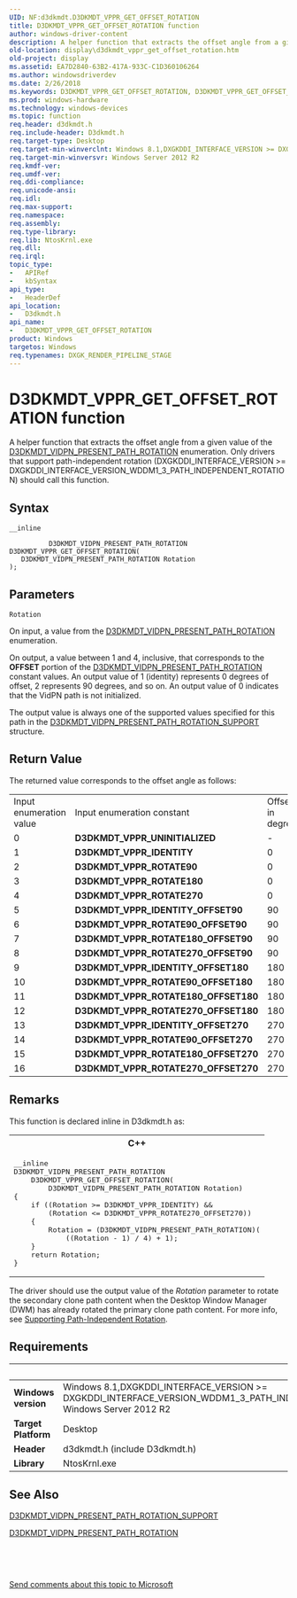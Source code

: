 ```yaml
---
UID: NF:d3dkmdt.D3DKMDT_VPPR_GET_OFFSET_ROTATION
title: D3DKMDT_VPPR_GET_OFFSET_ROTATION function
author: windows-driver-content
description: A helper function that extracts the offset angle from a given value of the D3DKMDT_VIDPN_PRESENT_PATH_ROTATION enumeration.
old-location: display\d3dkmdt_vppr_get_offset_rotation.htm
old-project: display
ms.assetid: EA7D2840-63B2-417A-933C-C1D360106264
ms.author: windowsdriverdev
ms.date: 2/26/2018
ms.keywords: D3DKMDT_VPPR_GET_OFFSET_ROTATION, D3DKMDT_VPPR_GET_OFFSET_ROTATION function [Display Devices], d3dkmdt/D3DKMDT_VPPR_GET_OFFSET_ROTATION, display.d3dkmdt_vppr_get_offset_rotation
ms.prod: windows-hardware
ms.technology: windows-devices
ms.topic: function
req.header: d3dkmdt.h
req.include-header: D3dkmdt.h
req.target-type: Desktop
req.target-min-winverclnt: Windows 8.1,DXGKDDI_INTERFACE_VERSION >= DXGKDDI_INTERFACE_VERSION_WDDM1_3_PATH_INDEPENDENT_ROTATION
req.target-min-winversvr: Windows Server 2012 R2
req.kmdf-ver: 
req.umdf-ver: 
req.ddi-compliance: 
req.unicode-ansi: 
req.idl: 
req.max-support: 
req.namespace: 
req.assembly: 
req.type-library: 
req.lib: NtosKrnl.exe
req.dll: 
req.irql: 
topic_type:
-	APIRef
-	kbSyntax
api_type:
-	HeaderDef
api_location:
-	D3dkmdt.h
api_name:
-	D3DKMDT_VPPR_GET_OFFSET_ROTATION
product: Windows
targetos: Windows
req.typenames: DXGK_RENDER_PIPELINE_STAGE
---
```



# D3DKMDT_VPPR_GET_OFFSET_ROTATION function
A helper function that extracts the offset angle from a given value of the <a href="..\d3dkmdt\ne-d3dkmdt-_d3dkmdt_vidpn_present_path_rotation.md">D3DKMDT_VIDPN_PRESENT_PATH_ROTATION</a> enumeration. Only drivers that support path-independent rotation (DXGKDDI_INTERFACE_VERSION &gt;= DXGKDDI_INTERFACE_VERSION_WDDM1_3_PATH_INDEPENDENT_ROTATION) should call this function.

## Syntax

````
__inline

          D3DKMDT_VIDPN_PRESENT_PATH_ROTATION D3DKMDT_VPPR_GET_OFFSET_ROTATION(
   D3DKMDT_VIDPN_PRESENT_PATH_ROTATION Rotation
);
````

## Parameters

`Rotation`

On input, a value from  the <a href="..\d3dkmdt\ne-d3dkmdt-_d3dkmdt_vidpn_present_path_rotation.md">D3DKMDT_VIDPN_PRESENT_PATH_ROTATION</a> enumeration.

On output, a value between 1 and 4, inclusive, that corresponds to the <b>OFFSET</b> portion of the <a href="..\d3dkmdt\ne-d3dkmdt-_d3dkmdt_vidpn_present_path_rotation.md">D3DKMDT_VIDPN_PRESENT_PATH_ROTATION</a> constant values. An output value of 1 (identity) represents 0 degrees of offset, 2 represents 90 degrees, and so on. An output value of 0 indicates that the VidPN path is not initialized.

The output value is always one of the supported values specified for this path in the <a href="..\d3dkmdt\ns-d3dkmdt-_d3dkmdt_vidpn_present_path_rotation_support.md">D3DKMDT_VIDPN_PRESENT_PATH_ROTATION_SUPPORT</a> structure.


## Return Value

The returned value corresponds to the offset angle as follows:<table>
<tr>
<td>Input enumeration value</td>
<td>Input enumeration constant</td>
<td>Offset in degrees</td>
<td>Output <i>Rotation</i> value</td>
</tr>
<tr>
<td>0</td>
<td><b>D3DKMDT_VPPR_UNINITIALIZED</b></td>
<td>-</td>
<td>0</td>
</tr>
<tr>
<td>1</td>
<td><b>D3DKMDT_VPPR_IDENTITY</b></td>
<td>0</td>
<td>1</td>
</tr>
<tr>
<td>2</td>
<td><b>D3DKMDT_VPPR_ROTATE90</b></td>
<td>0</td>
<td>1</td>
</tr>
<tr>
<td>3</td>
<td><b>D3DKMDT_VPPR_ROTATE180</b></td>
<td>0</td>
<td>1</td>
</tr>
<tr>
<td>4</td>
<td><b>D3DKMDT_VPPR_ROTATE270</b></td>
<td>0</td>
<td>1</td>
</tr>
<tr>
<td>5</td>
<td><b>D3DKMDT_VPPR_IDENTITY_OFFSET90</b></td>
<td>90</td>
<td>2</td>
</tr>
<tr>
<td>6</td>
<td><b>D3DKMDT_VPPR_ROTATE90_OFFSET90</b></td>
<td>90</td>
<td>2</td>
</tr>
<tr>
<td>7</td>
<td><b>D3DKMDT_VPPR_ROTATE180_OFFSET90</b></td>
<td>90</td>
<td>2</td>
</tr>
<tr>
<td>8</td>
<td><b>D3DKMDT_VPPR_ROTATE270_OFFSET90</b></td>
<td>90</td>
<td>2</td>
</tr>
<tr>
<td>9</td>
<td><b>D3DKMDT_VPPR_IDENTITY_OFFSET180</b></td>
<td>180</td>
<td>3</td>
</tr>
<tr>
<td>10</td>
<td><b>D3DKMDT_VPPR_ROTATE90_OFFSET180</b></td>
<td>180</td>
<td>3</td>
</tr>
<tr>
<td>11</td>
<td><b>D3DKMDT_VPPR_ROTATE180_OFFSET180</b></td>
<td>180</td>
<td>3</td>
</tr>
<tr>
<td>12</td>
<td><b>D3DKMDT_VPPR_ROTATE270_OFFSET180</b></td>
<td>180</td>
<td>3</td>
</tr>
<tr>
<td>13</td>
<td><b>D3DKMDT_VPPR_IDENTITY_OFFSET270</b></td>
<td>270</td>
<td>4</td>
</tr>
<tr>
<td>14</td>
<td><b>D3DKMDT_VPPR_ROTATE90_OFFSET270</b></td>
<td>270</td>
<td>4</td>
</tr>
<tr>
<td>15</td>
<td><b>D3DKMDT_VPPR_ROTATE180_OFFSET270</b></td>
<td>270</td>
<td>4</td>
</tr>
<tr>
<td>16</td>
<td><b>D3DKMDT_VPPR_ROTATE270_OFFSET270</b></td>
<td>270</td>
<td>4</td>
</tr>
</table>

## Remarks

This function is declared inline in D3dkmdt.h as:

<div class="code"><span codelanguage="ManagedCPlusPlus"><table>
<tr>
<th>C++</th>
</tr>
<tr>
<td>
<pre>__inline
D3DKMDT_VIDPN_PRESENT_PATH_ROTATION 
    D3DKMDT_VPPR_GET_OFFSET_ROTATION(
        D3DKMDT_VIDPN_PRESENT_PATH_ROTATION Rotation)
{
    if ((Rotation &gt;= D3DKMDT_VPPR_IDENTITY) &amp;&amp;
        (Rotation &lt;= D3DKMDT_VPPR_ROTATE270_OFFSET270))
    {
        Rotation = (D3DKMDT_VIDPN_PRESENT_PATH_ROTATION)(
            ((Rotation - 1) / 4) + 1);
    }
    return Rotation;
}</pre>
</td>
</tr>
</table></span></div>
The driver should use the output value of the <i>Rotation</i> parameter to rotate the secondary clone path content when the Desktop Window Manager (DWM) has already rotated the primary clone path content. For more info, see <a href="https://msdn.microsoft.com/136CEDA5-2839-4E6E-A032-1A9222C769C6">Supporting Path-Independent Rotation</a>.

## Requirements
| &nbsp; | &nbsp; |
| ---- |:---- |
| **Windows version** | Windows 8.1,DXGKDDI_INTERFACE_VERSION >= DXGKDDI_INTERFACE_VERSION_WDDM1_3_PATH_INDEPENDENT_ROTATION Windows Server 2012 R2 |
| **Target Platform** | Desktop |
| **Header** | d3dkmdt.h (include D3dkmdt.h) |
| **Library** | NtosKrnl.exe |

## See Also

<a href="..\d3dkmdt\ns-d3dkmdt-_d3dkmdt_vidpn_present_path_rotation_support.md">D3DKMDT_VIDPN_PRESENT_PATH_ROTATION_SUPPORT</a>



<a href="..\d3dkmdt\ne-d3dkmdt-_d3dkmdt_vidpn_present_path_rotation.md">D3DKMDT_VIDPN_PRESENT_PATH_ROTATION</a>



 

 

<a href="mailto:wsddocfb@microsoft.com?subject=Documentation%20feedback [display\display]:%20D3DKMDT_VPPR_GET_OFFSET_ROTATION function%20 RELEASE:%20(2/26/2018)&amp;body=%0A%0APRIVACY STATEMENT%0A%0AWe use your feedback to improve the documentation. We don't use your email address for any other purpose, and we'll remove your email address from our system after the issue that you're reporting is fixed. While we're working to fix this issue, we might send you an email message to ask for more info. Later, we might also send you an email message to let you know that we've addressed your feedback.%0A%0AFor more info about Microsoft's privacy policy, see http://privacy.microsoft.com/en-us/default.aspx." title="Send comments about this topic to Microsoft">Send comments about this topic to Microsoft</a>